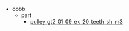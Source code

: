* oobb
  * part
    * [pulley_gt2_01_09_ex_20_teeth_sh_m3](oobb/part/pulley_gt2_01_09_ex_20_teeth_sh_m3)
